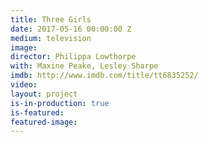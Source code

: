 ```yaml
---
title: Three Girls
date: 2017-05-16 00:00:00 Z
medium: television
image:
director: Philippa Lowthorpe
with: Maxine Peake, Lesley Sharpe 
imdb: http://www.imdb.com/title/tt6835252/
video:
layout: project
is-in-production: true
is-featured: 
featured-image: 
---
```


